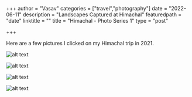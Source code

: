 +++
author = "Vasav"
categories = ["travel","photography"]
date = "2022-06-11"
description = "Landscapes Captured at Himachal"
featuredpath = "date"
linktitle = ""
title = "Himachal - Photo Series 1"
type = "post"

+++

Here are a few pictures I clicked on my Himachal trip in 2021. 

![alt text](/img/mountains/IMG_0308.jpg)

![alt text](/img/mountains/IMG_0311.jpg)

![alt text](/img/mountains/IMG_0314.jpg)

![alt text](/img/mountains/manali1.jpg)


